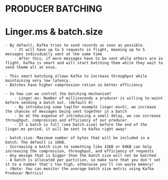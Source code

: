 # PRODUCER BATCHING

# Linger.ms & batch.size

	- By default, Kafka tries to send records as soon as possible
		- It will have up to 5 requests in flight, meaning up to 5 messages individually sent at the same time
		- After this, if more messages have to be sent while others are in flight, Kafka is smart and will start batching them while they wait to send themm all at once.

	- This smart batching allows Kafka to increase throughput while maintaining very low latency.
	- Batches have higher compression ration so better efficiency

	- So how can we control the batching mechanism?
		- Linger.ms: Number of milliseconds a producer is willing to waint before sending a batch out. (default 0)
		- By introducing some lag(for example linger.ms=5), we increase the chances of messages being sent together in a batch
		- So at the expense of introducing a small delay, we can increase throughput, compression and efficiency of our producer.
		- If a batch is full (see batch.size) before the end of the linger.ms period, it will be sent to Kafka right away!

	- batch.size: Maximum number of bytes that will be included in a batch. The default is 16KB.
	- Increasing a batch size to something like 32KB or 64KB can help increasing the compression, throughput, and efficiency of requests
	- Any messge that is bigger than the batch size will not be batched
	- A batch is allocated per partition, so make sure that you don't set it to a number that's too high, otherwise you'll run waste memory!
	- (Note: You can monitor the average batch size metric using Kafka Producer Metrics)
